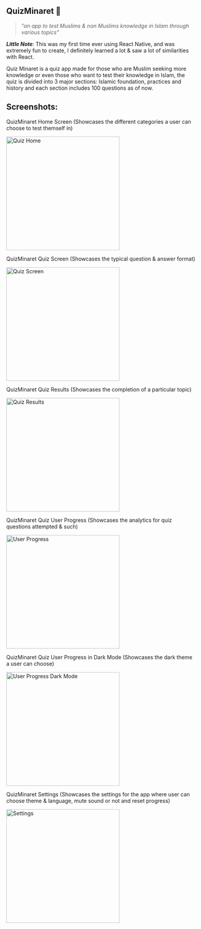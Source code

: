 ## **QuizMinaret** 🕌
> _"an app to test Muslims & non Muslims knowledge in Islam through various topics"_

**_Little Note_**: This was my first time ever using React Native, and was extremely fun to create, I definitely learned a lot & saw a lot of similarities with React.

Quiz Minaret is a quiz app made for those who are Muslim seeking more knowledge or even those who want to test their knowledge in Islam, the quiz is divided into 3 major sections: Islamic foundation, practices and history and each section includes 100 questions as of now. 

## Screenshots:

QuizMinaret Home Screen (Showcases the different categories a user can choose to test themself in)

<img src="assets/QuizHome.jpg" alt="Quiz Home" width="300"/>


QuizMinaret Quiz Screen (Showcases the typical question & answer format)

<img src="assets/QuizSample.jpg" alt="Quiz Screen" width="300"/>


QuizMinaret Quiz Results (Showcases the completion of a particular topic)

<img src="assets/QuizCongrats.jpg" alt="Quiz Results" width="300"/>

QuizMinaret Quiz User Progress (Showcases the analytics for quiz questions attempted & such)

<img src="assets/QuizProgress.jpg" alt="User Progress" width="300"/>


QuizMinaret Quiz User Progress in Dark Mode (Showcases the dark theme a user can choose)

<img src="assets/QuizProgressDark.jpg" alt="User Progress Dark Mode" width="300"/>


QuizMinaret Settings (Showcases the settings for the app where user can choose theme & language, mute sound or not and reset progress)

<img src="assets/QuizSettings.jpg" alt="Settings" width="300"/>

